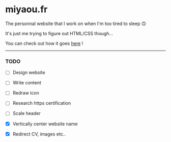 # miyaou.fr

The personnal website that I work on when I'm too tired to sleep 🙃

It's just me trying to figure out HTML/CSS though...

You can check out how it goes [here](http://www.miyaou.fr) !

---

### TODO
- [ ] Design website
- [ ] Write content
- [ ] Redraw icon
- [ ] Research https certification
- [ ] Scale header

- [X] Vertically center website name
- [X] Redirect CV, images etc..
